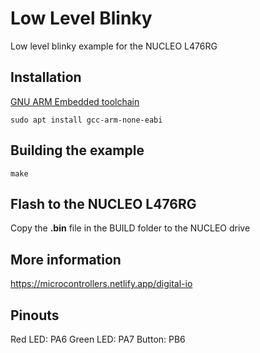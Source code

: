 # Low Level Blinky

Low level blinky example for the NUCLEO L476RG

## Installation

[GNU ARM Embedded toolchain](https://developer.arm.com/tools-and-software/open-source-software/developer-tools/gnu-toolchain/gnu-rm)

```
sudo apt install gcc-arm-none-eabi
```

## Building the example

```
make
```

## Flash to the NUCLEO L476RG

Copy the **.bin** file in the BUILD folder to the NUCLEO drive

## More information

https://microcontrollers.netlify.app/digital-io

## Pinouts

Red LED: PA6
Green LED: PA7
Button: PB6